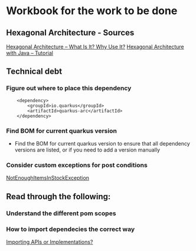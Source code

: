 # Workbook for the work to be done

## Hexagonal Architecture - Sources
[Hexagonal Architecture – What Is It? Why Use It?](https://www.happycoders.eu/software-craftsmanship/hexagonal-architecture/)
[Hexagonal Architecture with Java – Tutorial](https://www.happycoders.eu/software-craftsmanship/hexagonal-architecture-java/)

## Technical debt

### Figure out where to place this dependency

        <dependency>
            <groupId>io.quarkus</groupId>
            <artifactId>quarkus-arc</artifactId>
        </dependency>

### Find BOM for current quarkus version

- Find the BOM for current quarkus version to ensure that all dependency versions are listed, or if you need to add a
  version manually

### Consider custom exceptions for post conditions

[NotEnoughItemsInStockException](https://www.happycoders.eu/software-craftsmanship/hexagonal-architecture-java/#:~:text=in%20service%20classes.-,NotEnoughItemsInStockException,-The%20increaseQuantityBy(%E2%80%A6))

## Read through the following:

### Understand the different pom scopes

### How to import dependecies the correct way
[Importing APIs or Implementations?](https://www.happycoders.eu/software-craftsmanship/hexagonal-architecture-quarkus/#:~:text=Importing%20APIs%20or%20Implementations%3F)